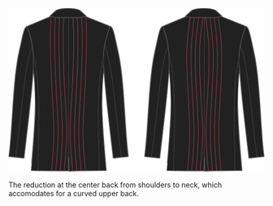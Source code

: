 
![Abnäher in der hinteren Mitte](centerbackdart.svg)

The reduction at the center back from shoulders to neck, which accomodates for a curved upper back.

